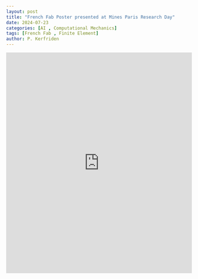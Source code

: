 ```yaml
---
layout: post
title: "French Fab Poster presented at Mines Paris Research Day"
date: 2024-07-23
categories: [AI , Computational Mechanics]
tags: [French Fab , Finite Element]
author: P. Kerfriden
---
```


<!-- <embed src="/assets/images/poster_french_fab.pdf" width="600" height="400" type="application/pdf"> -->

<!--
<iframe src="/assets/images/poster_french_fab.pdf" width="100%" height="500px">
</iframe>
 -->

<iframe
  src="https://mozilla.github.io/pdf.js/web/viewer.html?file=/assets/images/poster_french_fab.pdf#toolbar=0"
  width="100%"
  height="600px"
  style="border: none;">
</iframe>
